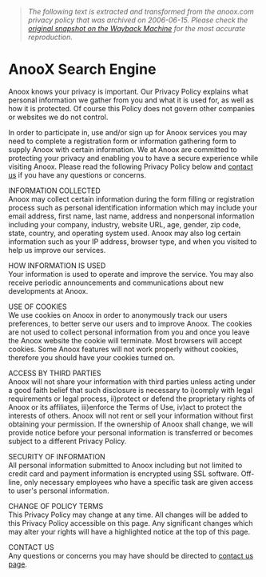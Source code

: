 > *The following text is extracted and transformed from the anoox.com privacy policy that was archived on 2006-06-15. Please check the [original snapshot on the Wayback Machine](https://web.archive.org/web/20060615033711id_/http%3A//www.anoox.com/privacy_policy.jsp) for the most accurate reproduction.*

# AnooX Search Engine

  
Anoox knows your privacy is important. Our Privacy Policy explains what personal information we gather from you and what it is used for, as well as how it is protected. Of course this Policy does not govern other companies or websites we do not control.

In order to participate in, use and/or sign up for Anoox services you may need to complete a registration form or information gathering form to supply Anoox with certain information. We at Anoox are committed to protecting your privacy and enabling you to have a secure experience while visiting Anoox. Please read the following Privacy Policy below and [contact us](https://web.archive.org/web/20060615033711id_/http%3A//www.anoox.com/contact_us.jsp) if you have any questions or concerns.

INFORMATION COLLECTED  
Anoox may collect certain information during the form filling or registration process such as personal identification information which may include your email address, first name, last name, address and nonpersonal information including your company, industry, website URL, age, gender, zip code, state, country, and operating system used. Anoox may also log certain information such as your IP address, browser type, and when you visited to help us improve our services. 

HOW INFORMATION IS USED  
Your information is used to operate and improve the service. You may also receive periodic announcements and communications about new developments at Anoox.

USE OF COOKIES  
We use cookies on Anoox in order to anonymously track our users preferences, to better serve our users and to improve Anoox. The cookies are not used to collect personal information from you and once you leave the Anoox website the cookie will terminate. Most browsers will accept cookies. Some Anoox features will not work properly without cookies, therefore you should have your cookies turned on.

ACCESS BY THIRD PARTIES  
Anoox will not share your information with third parties unless acting under a good faith belief that such disclosure is necessary to i)comply with legal requirements or legal process, ii)protect or defend the proprietary rights of Anoox or its affiliates, iii)enforce the Terms of Use, iv)act to protect the interests of others. Anoox will not rent or sell your information without first obtaining your permission. If the ownership of Anoox shall change, we will provide notice before your personal information is transferred or becomes subject to a different Privacy Policy.

SECURITY OF INFORMATION  
All personal information submitted to Anoox including but not limited to credit card and payment information is encrypted using SSL software. Off-line, only necessary employees who have a specific task are given access to user's personal information. 

CHANGE OF POLICY TERMS  
This Privacy Policy may change at any time. All changes will be added to this Privacy Policy accessible on this page. Any significant changes which may alter your rights will have a highlighted notice at the top of this page.

CONTACT US   
Any questions or concerns you may have should be directed to [contact us page](https://www.anoox.com/contact_us.jsp).
